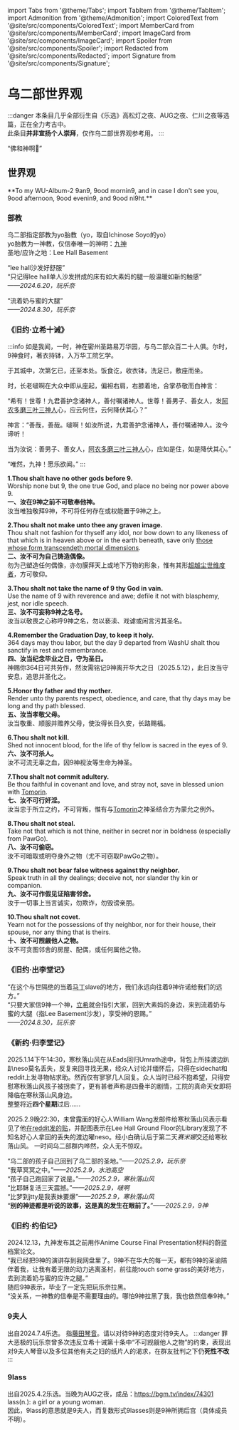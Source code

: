 import Tabs from '@theme/Tabs';
import TabItem from '@theme/TabItem';
import Admonition from '@theme/Admonition';
import ColoredText from '@site/src/components/ColoredText';
import MemberCard from '@site/src/components/MemberCard';
import ImageCard from '@site/src/components/ImageCard';
import Spoiler from '@site/src/components/Spoiler';
import Redacted from '@site/src/components/Redacted';
import Signature from '@site/src/components/Signature';

# 乌二部世界观

:::danger
本条目几乎全部衍生自《乐选》高松灯之夜、AUG之夜、仁川之夜等选篇，正在全力考古中。\
此条目**并非宣扬个人崇拜**，仅作乌二部世界观参考用。
:::

<Admonition type="info" icon="💌" title="玩乐奈献给9神的一封情书，进入此条目请先一起喊：">
  <span style={{ fontSize: '2rem', fontWeight: 'bold' }}>
    “佛和神啊🥷”
  </span>
</Admonition>

<MemberCard
  name="玩乐奈丶RāNaGame"
  subtitle="编纂者"
  avatar="https://lain.bgm.tv/pic/user/c/000/76/99/769910.jpg"
  link="https://bgm.tv/user/darjeeling39_ak"
/>

## 世界观

<Admonition type="tip" icon="🎓" title="9神之别">
**To my WU-Album-2 9an9, 9ood mornin9, and in case I don't see you, 9ood afternoon, 9ood evenin9, and 9ood ni9ht.**
  <ImageCard
    image='/img/reality/people/God_9_1.jpg'
    title='Farewell, my sooooooooooooooooooooole GOD!'
  />
</Admonition>

### 部教
乌二部指定部教为yo胎教（yo，取自Ichinose Soyo的yo）\
yo胎教为一神教，仅信奉唯一的神明：[九神](../03-角色图鉴/0009-神奇的9君.md) \
圣地/应许之地：Lee Hall Basement 

“lee hall沙发好舒服”\
“只记得lee hall单人沙发拼成的床有如大素妈的腿一般温暖如新的触感”\
_——2024.6.20，玩乐奈_

“流着奶与蜜的大腿”\
_——2024.8.30，玩乐奈_

### 《旧约·立希十诫》
:::info
如是我闻，一时，神在密州圣路易万华园，与乌二部众百二十人俱。尔时，9神食时，著衣持钵，入万华工院乞学。

于其城中，次第乞已，还至本处。饭食讫，收衣钵，洗足已，敷座而坐。

时，长老啵啊在大众中即从座起，偏袒右肩，右膝着地，合掌恭敬而白神言：

“希有！世尊！九君善护念诸神人，善付嘱诸神人。世尊！善男子、善女人，发[阿农](https://bgm.tv/character/127791)[多磨](https://bgm.tv/character/12393)[三叶](https://bgm.tv/character/37242)[三神人](https://wu2rchive.vercel.app/docs/tags/%E7%BE%81%E7%BB%8A%EF%BC%9A%E5%AE%8C%E8%9B%8B%E5%95%A6%E4%B8%89%E4%BA%BA%E7%BB%84)心，应云何住，云何降伏其心？”

神言：“善哉，善哉。啵啊！如汝所说，九君善护念诸神人，善付嘱诸神人。汝今谛听！

当为汝说：善男子、善女人，[阿农](https://bgm.tv/character/127791)[多磨](https://bgm.tv/character/12393)[三叶](https://bgm.tv/character/37242)[三神人](https://wu2rchive.vercel.app/docs/tags/%E7%BE%81%E7%BB%8A%EF%BC%9A%E5%AE%8C%E8%9B%8B%E5%95%A6%E4%B8%89%E4%BA%BA%E7%BB%84)心，应如是住，如是降伏其心。”

“唯然，九神！愿乐欲闻。”
:::

**1.Thou shalt have no other gods before 9.**\
Worship none but 9, the one true God, and place no being nor power above 9.\
**一、汝在9神之前不可敬奉他神。**\
汝当唯独敬拜9神，不可将任何存在或权能置于9神之上。
 
**2.Thou shalt not make unto thee any graven image.**\
Thou shalt not fashion for thyself any idol, nor bow down to any likeness of that which is in heaven above or in the earth beneath, <ColoredText color="#39c5bb">save only [those whose form transcendeth mortal dimensions](https://bgm.tv/character/10452)</ColoredText>.\
**二、汝不可为自己铸造偶像。**\
勿为己塑造任何偶像，亦勿膜拜天上或地下万物的形象，<ColoredText color="#39c5bb">惟有其形[超越尘世维度者](https://bgm.tv/character/10452)，方可敬仰</ColoredText>。

**3.Thou shalt not take the name of 9 thy God in vain.**\
Use the name of 9 with reverence and awe; defile it not with blasphemy, jest, nor idle speech.\
**三、汝不可妄称9神之名号。**\
汝当以敬畏之心称呼9神之名，勿以亵渎、戏谑或闲言污其圣名。

**4.Remember the Graduation Day, to keep it holy.**\
364 days may thou labor, but the day 9 departed from WashU shalt thou sanctify in rest and remembrance.\
**四、汝当纪念毕业之日，守为圣日。**\
神赐你364日可共劳作，然汝需铭记9神离开华大之日（2025.5.12），此日汝当守安息，追思并圣化之。

**5.Honor thy father and thy mother.**\
Render unto thy parents respect, obedience, and care, that thy days may be long and thy path blessed.\
**五、汝当孝敬父母。**\
汝当敬重、顺服并赡养父母，使汝得长日久安，长路赐福。

**6.Thou shalt not kill.**\
Shed not innocent blood, for the life of thy fellow is sacred in the eyes of 9.\
**六、汝不可杀人。**\
汝不可流无辜之血，因9神视汝等生命为神圣。

**7.Thou shalt not commit adultery.**\
Be thou faithful in covenant and love, and stray not, save in <ColoredText color="#9a9ae6">blessed union with [Tomorin](https://bgm.tv/character/127790)</ColoredText>.\
**七、汝不可行奸淫。**\
汝当忠于所立之约，不可背叛，惟有<ColoredText color="#9a9ae6">与[Tomorin](https://bgm.tv/character/127790)之神圣结合</ColoredText>方为蒙允之例外。

**8.Thou shalt not steal.**\
Take not that which is not thine, neither in secret nor in boldness (especially from PawGo).\
**八、汝不可偷窃。**\
汝不可暗取或明夺身外之物（尤不可窃取PawGo之物）。

**9.Thou shalt not bear false witness against thy neighbor.**\
Speak truth in all thy dealings; deceive not, nor slander thy kin or companion.\
**九、汝不可作假见证陷害邻舍。**\
汝于一切事上当言诚实，勿欺诈，勿毁谤亲朋。

**10.Thou shalt not covet.**\
Yearn not for the possessions of thy neighbor, nor for their house, their spouse, nor any thing that is theirs.\
**十、汝不可觊觎他人之物。**\
汝不可贪图邻舍的房屋、配偶，或任何属他之物。

### 《旧约·出李堂记》
“在这个与世隔绝的当着[马丁](../02-术语词典/丁校长.md)slave的地方，我们永远向往着9神许诺给我们的远方。”\
“只要大家信9神一个神，[立希](../03-角色图鉴/0003-啵啊.md)就会指引大家，回到大素妈的身边，来到流着奶与蜜的大腿（指Lee Basement沙发），享受神的恩赐。”\
_——2024.8.30，玩乐奈_

### 《新约·归李堂记》
2025.1.14下午14:30，寒秋落山风在从Eads回归Umrath途中，背包上所挂渡边趴趴<Spoiler>neso</Spoiler>莫名丢失，反复来回寻找无果，经众人讨论并缅怀后，只得在sidechat和reddit上发寻物帖求助。然而仅有寥寥几人回复。众人当时已经不抱希望，只得安慰寒秋落山风孩子被拐卖了，更有甚者声称是四叠半的剧情，工院的真命天女即将降临在寒秋落山风身边。\
整整将近**四个星期**过后……

2025.2.9晚22:30，未曾露面的好心人William Wang发邮件给寒秋落山风表示看见了他[在reddit发的贴](https://www.reddit.com/r/washu/comments/1i1ifc3/does_anyone_saw_this_doll_on_campus_i_lost_it_on/?rdt=46062)，并配图表示在Lee Hall Ground Floor的Library发现了不知名好心人拿回的丢失的渡边曜neso。经小白确认后于第二天*赛米娜*交还给寒秋落山风。
    <MemberCard
      name="小白"
      subtitle="摄影者"
      avatar="https://lain.bgm.tv/pic/user/c/000/83/12/831297.jpg"
    />
    <ImageCard
      image="/img/reality/神迹.jpg"
      title="“神迹于应许之地降临”"
      subtitle="摄于2025.2.9"
      link="https://www.reddit.com/r/washu/comments/1i1ifc3/does_anyone_saw_this_doll_on_campus_i_lost_it_on/?rdt=46062"
      maxWidth="240px"
    />
一时间乌二部群内哗然，众人无不惊叹。

“乌二部的孩子自己回到了乌二部的圣地。”_——2025.2.9，玩乐奈_\
“我草冥冥之中。”_——2025.2.9，水池高空_\
“孩子自己跑回家了说是。”_——2025.2.9，寒秋落山风_\
“比耶稣复活三天震撼。”_——2025.2.9，啵啊_\
“比梦到jtty是我表妹要爆”_——2025.2.9，寒秋落山风_\
“**别的神迹都是听说的故事，这是真的发生在眼前了。**”_——2025.2.9，9神_

### 《旧约·约伯记》
2024.12.13，九神发布其之前用作Anime Course Final Presentation材料的蔚蓝档案论文。\
“我已经把9神的演讲存到我网盘里了。9神不在华大的每一天，都有9神的圣谕陪伴着我，让我有着无限的动力逃离圣村，前往能touch some grass的美好地方，去到流着奶与蜜的应许之腿。”\
随后9神表示，毕业了一定先把玩乐奈拉黑。\
“没关系，一神教的信奉是不需要理由的。哪怕9神拉黑了我，我也依然信奉9神。”

### 9夫人
出自2024.7.4乐选。
指[藤田琴音](https://moegirl.icu/%E8%97%A4%E7%94%B0%E7%90%B4%E9%9F%B3)。请以对待9神的态度对待9夫人。
:::danger
<Spoiler>罪大恶极的玩乐奈曾多次违反立希十诫第十条中“不可觊觎他人之物”的约束，表现出对9夫人琴音以及多位其他有夫之妇的纸片人的渴求，在群友批判之下仍**死性不改**</Spoiler>
:::

### 9lass
出自2025.4.2乐选。当晚为AUG之夜，成品：https://bgm.tv/index/74301 \
lass(n.): a girl or a young woman.\
因此，9lass的意思就是9夫人，而复数形式9lasses则是9神所拥后宫（具体成员不明）。



